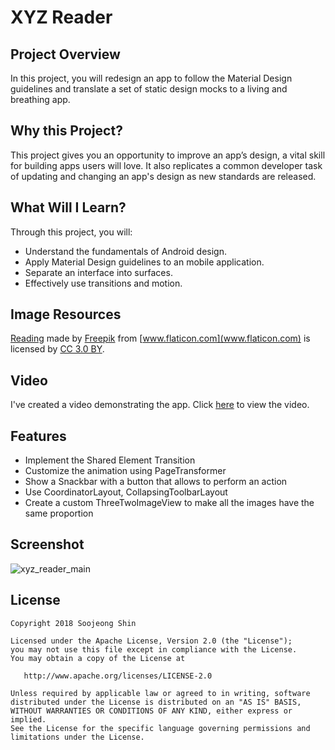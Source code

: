 # XYZ Reader 

## Project Overview
In this project, you will redesign an app to follow the Material Design guidelines and translate a set of static design mocks to a living and breathing app.

## Why this Project?
This project gives you an opportunity to improve an app’s design, a vital skill for building apps users will love. It also replicates a common developer task of updating and changing an app's design as new standards are released.

## What Will I Learn?
Through this project, you will:

* Understand the fundamentals of Android design.
* Apply Material Design guidelines to an mobile application.
* Separate an interface into surfaces.
* Effectively use transitions and motion.

## Image Resources
[Reading](https://www.flaticon.com/free-icon/reading_86541)
made by [Freepik](http://www.freepik.com) from [www.flaticon.com](www.flaticon.com) is licensed by
[CC 3.0 BY](http://creativecommons.org/licenses/by/3.0/).

## Video
I've created a video demonstrating the app. Click [here](https://youtu.be/EQR6c5XaQIA) to view the video.

## Features
* Implement the Shared Element Transition
* Customize the animation using PageTransformer
* Show a Snackbar with a button that allows to perform an action
* Use CoordinatorLayout, CollapsingToolbarLayout
* Create a custom ThreeTwoImageView to make all the images have the same proportion

## Screenshot
![xyz_reader_main](https://user-images.githubusercontent.com/33213229/47618315-d4c04780-db14-11e8-900d-8b2f600a264b.png)

## License
```
Copyright 2018 Soojeong Shin

Licensed under the Apache License, Version 2.0 (the "License");
you may not use this file except in compliance with the License.
You may obtain a copy of the License at

   http://www.apache.org/licenses/LICENSE-2.0

Unless required by applicable law or agreed to in writing, software
distributed under the License is distributed on an "AS IS" BASIS,
WITHOUT WARRANTIES OR CONDITIONS OF ANY KIND, either express or implied.
See the License for the specific language governing permissions and
limitations under the License.
```
